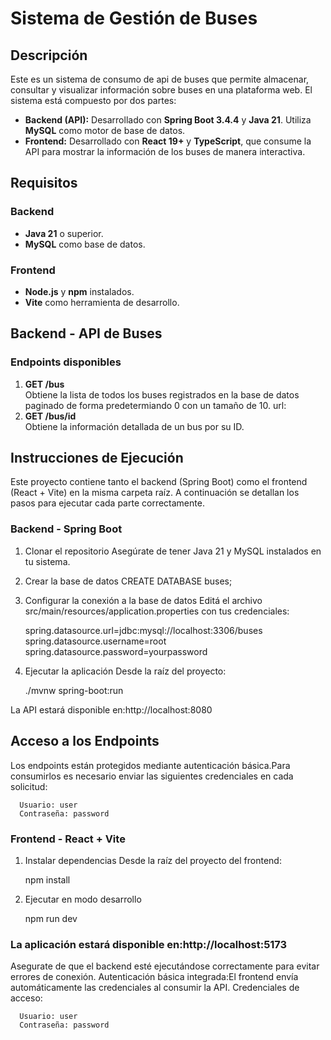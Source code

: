 # Sistema de Gestión de Buses

## Descripción

Este es un sistema de consumo de api de buses que permite almacenar, consultar y visualizar información sobre buses en una plataforma web. El sistema está compuesto por dos partes:

- **Backend (API):** Desarrollado con **Spring Boot 3.4.4** y **Java 21**. Utiliza **MySQL** como motor de base de datos.
- **Frontend:** Desarrollado con **React 19+** y **TypeScript**, que consume la API para mostrar la información de los buses de manera interactiva.

## Requisitos

### Backend

- **Java 21** o superior.
- **MySQL** como base de datos.

### Frontend

- **Node.js** y **npm** instalados.
- **Vite** como herramienta de desarrollo.


## Backend - API de Buses

### Endpoints disponibles

1. **GET /bus**  
   Obtiene la lista de todos los buses registrados en la base de datos paginado de forma predetermiando 0 con un tamaño de 10.
   url:
1. **GET /bus/id**  
    Obtiene la información detallada de un bus por su ID.

## Instrucciones de Ejecución
Este proyecto contiene tanto el backend (Spring Boot) como el frontend (React + Vite) en la misma carpeta raíz. A continuación se detallan los pasos para ejecutar cada parte correctamente.

### Backend - Spring Boot
   1. Clonar el repositorio
   Asegúrate de tener Java 21 y MySQL instalados en tu sistema.
   2. Crear la base de datos
      CREATE DATABASE buses;
   3. Configurar la conexión a la base de datos
   Editá el archivo src/main/resources/application.properties con tus credenciales:

      spring.datasource.url=jdbc:mysql://localhost:3306/buses
      spring.datasource.username=root
      spring.datasource.password=yourpassword

   4. Ejecutar la aplicación
   Desde la raíz del proyecto:

      ./mvnw spring-boot:run
   
   La API estará disponible en:http://localhost:8080

## Acceso a los Endpoints
Los endpoints están protegidos mediante autenticación básica.Para consumirlos es necesario enviar las siguientes credenciales en cada solicitud:
   
      Usuario: user
      Contraseña: password

### Frontend - React + Vite

   1. Instalar dependencias
      Desde la raíz del proyecto del frontend:

         npm install

   2. Ejecutar en modo desarrollo

      npm run dev

### La aplicación estará disponible en:http://localhost:5173

Asegurate de que el backend esté ejecutándose correctamente para evitar errores de conexión.
Autenticación básica integrada:El frontend envía automáticamente las credenciales al consumir la API.
   Credenciales de acceso:

      Usuario: user
      Contraseña: password

